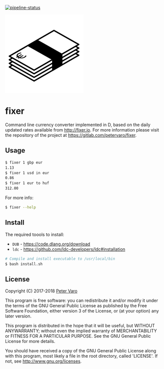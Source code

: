 [![pipeline-status][0]][1]

<img src="img/logo.png?raw=true"
     alt="fixer"
     width="256"
     height="256"/>

fixer
=====

Command line currency converter implemented in D, based on the daily updated
rates available from http://fixer.io.  For more information please visit
the repository of the project at https://gitlab.com/petervaro/fixer.

Usage
-----

```bash
$ fixer 1 gbp eur
1.13
$ fixer 1 usd in eur
0.86
$ fixer 1 eur to huf
312.00
```

For more info:

```bash
$ fixer --help
```

Install
-------

The required toools to install:

- `DUB` - https://code.dlang.org/download
- `ldc` - https://github.com/ldc-developers/ldc#installation

```bash
# Compile and install executable to /usr/local/bin
$ bash install.sh
```

License
-------

Copyright (C) 2017-2018 [Peter Varo](www.petervaro.com)

This program is free software: you can redistribute it and/or modify it under
the terms of the GNU General Public License as published by the Free Software
Foundation, either version 3 of the License, or (at your option) any later
version.

This program is distributed in the hope that it will be useful, but WITHOUT
ANYWARRANTY; without even the implied warranty of MERCHANTABILITY or FITNESS
FOR A PARTICULAR PURPOSE. See the GNU General Public License for more details.

You should have received a copy of the GNU General Public License along with
this program, most likely a file in the root directory, called 'LICENSE'. If
not, see http://www.gnu.org/licenses.

[0]: https://gitlab.com/petervaro/fixer/badges/master/pipeline.svg
[1]: https://gitlab.com/petervaro/fixer/commits/master
